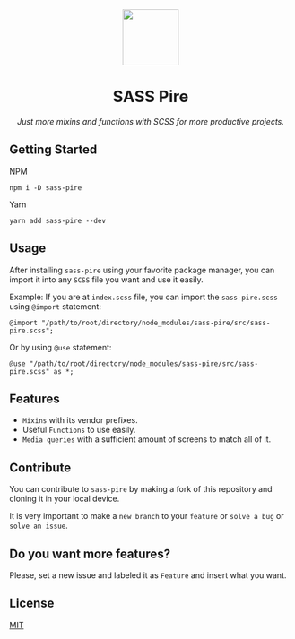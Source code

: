 <div align="center">
  <img src="https://github-production-user-asset-6210df.s3.amazonaws.com/73050798/300852436-6e7b551e-df7c-4a1c-b969-e97931252c3d.png?X-Amz-Algorithm=AWS4-HMAC-SHA256&X-Amz-Credential=AKIAVCODYLSA53PQK4ZA%2F20240327%2Fus-east-1%2Fs3%2Faws4_request&X-Amz-Date=20240327T132603Z&X-Amz-Expires=300&X-Amz-Signature=567e128db3dca323ad61b9c4bc6a26b8ca08d1b02e98393f11152931c0e24965&X-Amz-SignedHeaders=host&actor_id=73050798&key_id=0&repo_id=643162841" width="100" align="center">

  # SASS Pire

  *Just more mixins and functions with SCSS for more productive projects.*
</div>

## Getting Started
NPM
```
npm i -D sass-pire
```

Yarn

```
yarn add sass-pire --dev
```

## Usage
After installing `sass-pire` using your favorite package manager, you can import it into any `SCSS` file you want and use it easily.

Example:
If you are at `index.scss` file, you can import the `sass-pire.scss` using `@import` statement:
```
@import "/path/to/root/directory/node_modules/sass-pire/src/sass-pire.scss";
```

Or by using `@use` statement:
```
@use "/path/to/root/directory/node_modules/sass-pire/src/sass-pire.scss" as *;
```

## Features

* `Mixins` with its vendor prefixes.
* Useful `Functions` to use easily.
* `Media queries` with a sufficient amount of screens to match all of it.

## Contribute
You can contribute to `sass-pire` by making a fork of this repository and cloning it in your local device.

It is very important to make a `new branch` to your `feature` or `solve a bug` or `solve an issue`.

## Do you want more features?
Please, set a new issue and labeled it as `Feature` and insert what you want.


## License
[MIT](https://github.com/krypton225/sass-pire/blob/master/LICENSE.md)
